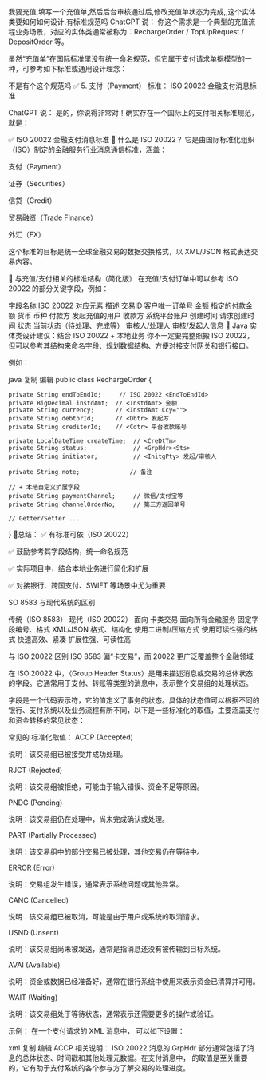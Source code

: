 


我要充值,填写一个充值单,然后后台审核通过后,修改充值单状态为完成,,这个实体类要如何如何设计,有标准规范吗
ChatGPT 说：
你这个需求是一个典型的充值流程业务场景，对应的实体类通常被称为：RechargeOrder / TopUpRequest / DepositOrder 等。

虽然“充值单”在国际标准里没有统一命名规范，但它属于支付请求单据模型的一种，可参考如下标准或通用设计理念：



不是有个这个规范吗  ✅ 5. 支付（Payment）
标准：
ISO 20022 金融支付消息标准


ChatGPT 说：
是的，你说得非常对！确实存在一个国际上的支付相关标准规范，就是：

✅ ISO 20022 金融支付消息标准
🔹 什么是 ISO 20022？
它是由国际标准化组织（ISO）制定的金融服务行业消息通信标准，涵盖：

支付（Payment）

证券（Securities）

信贷（Credit）

贸易融资（Trade Finance）

外汇（FX）

这个标准的目标是统一全球金融交易的数据交换格式，以 XML/JSON 格式表达交易内容。

🔹 与充值/支付相关的标准结构（简化版）
在充值/支付订单中可以参考 ISO 20022 的部分关键字段，例如：


字段名称	ISO 20022 对应元素	描述
交易ID	<PmtId><EndToEndId>	客户唯一订单号
金额	<InstdAmt>	指定的付款金额
货币	<InstdAmt Ccy="CNY"/>	币种
付款方	<Dbtr>	发起充值的用户
收款方	<Cdtr>	系统平台账户
创建时间	<CreDtTm>	请求创建时间
状态	<GrpHdr><Sts>	当前状态（待处理、完成等）
审核人/处理人	<InitgPty>	审核/发起人信息
🧩 Java 实体类设计建议：结合 ISO 20022 + 本地业务
你不一定要完整照搬 ISO 20022，但可以参考其结构来命名字段、规划数据结构、方便对接支付网关和银行接口。

例如：

java
复制
编辑
public class RechargeOrder {

    private String endToEndId;     // ISO 20022 <EndToEndId>
    private BigDecimal instdAmt;  // <InstdAmt> 金额
    private String currency;      // <InstdAmt Ccy="">
    private String debtorId;      // <Dbtr> 发起方
    private String creditorId;    // <Cdtr> 平台收款账号

    private LocalDateTime createTime;  // <CreDtTm>
    private String status;             // <GrpHdr><Sts>
    private String initiator;          // <InitgPty> 发起/审核人

    private String note;              // 备注

    // + 本地自定义扩展字段
    private String paymentChannel;     // 微信/支付宝等
    private String channelOrderNo;     // 第三方返回单号

    // Getter/Setter ...
}
🔸总结：
✅ 有标准可依（ISO 20022）

✅ 鼓励参考其字段结构，统一命名规范

✅ 实际项目中，结合本地业务进行简化和扩展

✅ 对接银行、跨国支付、SWIFT 等场景中尤为重要



SO 8583 与现代系统的区别

传统（ISO 8583）	现代（ISO 20022）
面向 卡类交易	面向所有金融服务
固定字段编号、格式	XML/JSON 格式、结构化
使用二进制/压缩方式	使用可读性强的格式
快速高效、紧凑	扩展性强、可读性高

与 ISO 20022 区别	ISO 8583 偏“卡交易”，而 20022 更广泛覆盖整个金融领域



在 ISO 20022 中，<GrpHdr><Sts>（Group Header Status）是用来描述消息或交易的总体状态的字段。它通常用于支付、转账等类型的消息中，表示整个交易组的处理状态。

<Sts> 字段是一个代码表示符，它的值定义了事务的状态。具体的状态值可以根据不同的银行、支付系统以及业务流程有所不同，以下是一些标准化的取值，主要涵盖支付和资金转移的常见状态：

常见的 <GrpHdr><Sts> 标准化取值：
ACCP (Accepted)

说明：该交易组已被接受并成功处理。

RJCT (Rejected)

说明：该交易组被拒绝，可能由于输入错误、资金不足等原因。

PNDG (Pending)

说明：该交易组仍在处理中，尚未完成确认或处理。

PART (Partially Processed)

说明：该交易组中的部分交易已被处理，其他交易仍在等待中。

ERROR (Error)

说明：交易组发生错误，通常表示系统问题或其他异常。

CANC (Cancelled)

说明：该交易组已被取消，可能是由于用户或系统的取消请求。

USND (Unsent)

说明：该交易组尚未被发送，通常是指消息还没有被传输到目标系统。

AVAI (Available)

说明：资金或数据已经准备好，通常在银行系统中使用来表示资金已清算并可用。

WAIT (Waiting)

说明：该交易组处于等待状态，通常表示还需要更多的操作或验证。



示例：
在一个支付请求的 XML 消息中，<Sts> 可以如下设置：

xml
复制
编辑
<GrpHdr>
<Sts>ACCP</Sts>  <!-- 交易已被接受 -->
</GrpHdr>
相关说明：
ISO 20022 消息的 GrpHdr 部分通常包括了消息的总体状态、时间戳和其他处理元数据。在支付消息中，<Sts> 的取值是至关重要的，它有助于支付系统的各个参与方了解交易的处理进度。